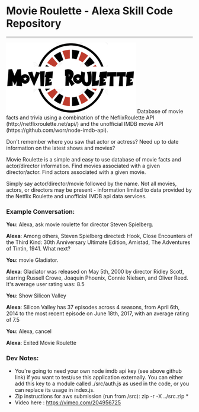 # Movie Roulette - Alexa Skill Code Repository
 ---
 
  <img src="./speechAssets/movie_roulette.png" alt="Movie Roulette" width="350"/>
Database of movie facts and trivia using a combination of the NeflixRoulette API (http://netflixroulette.net/api/) 
and the unofficial IMDB movie API (https://github.com/worr/node-imdb-api).

Don't remember where you saw that actor or actress? Need up to date information
on the latest shows and movies?

Movie Roulette is a simple and easy to use database of movie facts and actor/director information. Find movies associated with a given director/actor. Find actors associated with a given movie. 

Simply say actor/director/movie followed by the name. Not all movies, actors, or directors may be present - information limited to data provided by the Netflix Roulette
and unofficial IMDB api data services.
### Example Conversation:

**You**: Alexa, ask movie roulette for director Steven Spielberg.

**Alexa**: Among others, Steven Spielberg directed: Hook, Close Encounters of the Third Kind: 30th Anniversary Ultimate Edition, Amistad, The Adventures of Tintin, 1941. What next?

**You**: movie Gladiator. 

**Alexa**: Gladiator was released on May 5th, 2000 by director Ridley Scott, starring Russell Crowe, Joaquin Phoenix, Connie Nielsen, and  Oliver Reed. It's average user rating was: 8.5 

**You**: Show Silicon Valley

**Alexa**: Silicon Valley has 37 episodes across 4 seasons, from April 6th, 2014 to the most recent episode on June 18th, 2017, with an average rating of  7.5

**You**: Alexa, cancel

**Alexa**: Exited Movie Roulette


###  Dev Notes:
* You're going to need your own node imdb api key (see above github link) if you want to test/use this application externally.
You can either add this key to a module called ./src/auth.js as used in the code, or you can replace its usage in index.js.
* Zip instructions for aws submission (run from /src): zip -r -X ../src.zip *
* Video here : https://vimeo.com/204956725


